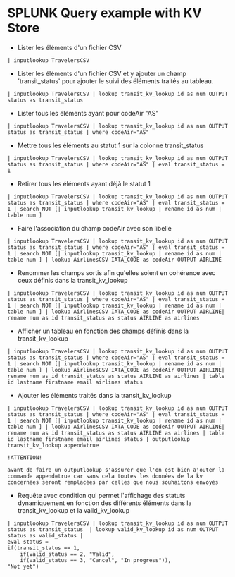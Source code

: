 # SPLUNK Query example with KV Store

- Lister les éléments d'un fichier CSV
```
| inputlookup TravelersCSV
```

- Lister les éléments d'un fichier CSV et y ajouter un champ 'transit_status' pour ajouter le suivi des éléments traités au tableau.
````
| inputlookup TravelersCSV | lookup transit_kv_lookup id as num OUTPUT status as transit_status
````

- Lister tous les éléments ayant pour codeAir "AS"
````
| inputlookup TravelersCSV | lookup transit_kv_lookup id as num OUTPUT status as transit_status | where codeAir="AS"
````

- Mettre tous les éléments au statut 1 sur la colonne transit_status
````
| inputlookup TravelersCSV | lookup transit_kv_lookup id as num OUTPUT status as transit_status | where codeAir="AS" | eval transit_status = 1 
````

- Retirer tous les éléments ayant déjà le statut 1
````
| inputlookup TravelersCSV | lookup transit_kv_lookup id as num OUTPUT status as transit_status | where codeAir="AS" | eval transit_status = 1 | search NOT [| inputlookup transit_kv_lookup | rename id as num | table num ]
````

- Faire l'association du champ codeAir avec son libellé 
````
| inputlookup TravelersCSV | lookup transit_kv_lookup id as num OUTPUT status as transit_status | where codeAir="AS" | eval transit_status = 1 | search NOT [| inputlookup transit_kv_lookup | rename id as num | table num ] | lookup AirlinesCSV IATA_CODE as codeAir OUTPUT AIRLINE
````

- Renommer les champs sortis afin qu'elles soient en cohérence avec ceux définis dans la transit_kv_lookup
````
| inputlookup TravelersCSV | lookup transit_kv_lookup id as num OUTPUT status as transit_status | where codeAir="AS" | eval transit_status = 1 | search NOT [| inputlookup transit_kv_lookup | rename id as num | table num ] | lookup AirlinesCSV IATA_CODE as codeAir OUTPUT AIRLINE| rename num as id transit_status as status AIRLINE as airlines
````


- Afficher un tableau en fonction des champs définis dans la transit_kv_lookup
````
| inputlookup TravelersCSV | lookup transit_kv_lookup id as num OUTPUT status as transit_status | where codeAir="AS" | eval transit_status = 1 | search NOT [| inputlookup transit_kv_lookup | rename id as num | table num ] | lookup AirlinesCSV IATA_CODE as codeAir OUTPUT AIRLINE| rename num as id transit_status as status AIRLINE as airlines | table id lastname firstname email airlines status
````

- Ajouter les éléments traités dans la transit_kv_lookup
```
| inputlookup TravelersCSV | lookup transit_kv_lookup id as num OUTPUT status as transit_status | where codeAir="AS" | eval transit_status = 1 | search NOT [| inputlookup transit_kv_lookup | rename id as num | table num ] | lookup AirlinesCSV IATA_CODE as codeAir OUTPUT AIRLINE| rename num as id transit_status as status AIRLINE as airlines | table id lastname firstname email airlines status | outputlookup transit_kv_lookup append=true
```

`!ATTENTION!`

`avant de faire un outputlookup s'assurer que l'on est bien ajouter la commande append=true car sans cela toutes les données de la kv concernées seront remplacées par celles que nous souhaitons envoyés`


- Requête avec condition qui permet l'affichage des statuts dynamiquement en fonction des différents éléments dans la transit_kv_lookup et la valid_kv_lookup
````
| inputlookup TravelersCSV | lookup transit_kv_lookup id as num OUTPUT status as transit_status  | lookup valid_kv_lookup id as num OUTPUT status as valid_status | 
eval status = 
if(transit_status == 1,
    if(valid_status == 2, "Valid", 
    if(valid_status == 3, "Cancel", "In progress")), 
"Not yet")
````
